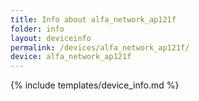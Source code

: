 ```yaml
---
title: Info about alfa_network_ap121f
folder: info
layout: deviceinfo
permalink: /devices/alfa_network_ap121f/
device: alfa_network_ap121f
---
```

{% include templates/device_info.md %}
